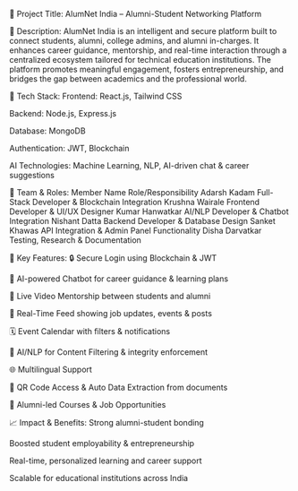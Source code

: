📌 Project Title:
AlumNet India – Alumni-Student Networking Platform

📝 Description:
AlumNet India is an intelligent and secure platform built to connect students, alumni, college admins, and alumni in-charges. It enhances career guidance, mentorship, and real-time interaction through a centralized ecosystem tailored for technical education institutions. The platform promotes meaningful engagement, fosters entrepreneurship, and bridges the gap between academics and the professional world.

🧠 Tech Stack:
Frontend: React.js, Tailwind CSS

Backend: Node.js, Express.js

Database: MongoDB

Authentication: JWT, Blockchain

AI Technologies: Machine Learning, NLP, AI-driven chat & career suggestions

👥 Team & Roles:
Member Name	Role/Responsibility
Adarsh Kadam	Full-Stack Developer & Blockchain Integration
Krushna Wairale	Frontend Developer & UI/UX Designer
Kumar Hanwatkar	AI/NLP Developer & Chatbot Integration
Nishant Datta	Backend Developer & Database Design
Sanket Khawas	API Integration & Admin Panel Functionality
Disha Darvatkar	Testing, Research & Documentation

🌟 Key Features:
🔒 Secure Login using Blockchain & JWT

🤖 AI-powered Chatbot for career guidance & learning plans

🎥 Live Video Mentorship between students and alumni

🔁 Real-Time Feed showing job updates, events & posts

🗓️ Event Calendar with filters & notifications

🧠 AI/NLP for Content Filtering & integrity enforcement

🌐 Multilingual Support

🧾 QR Code Access & Auto Data Extraction from documents

💼 Alumni-led Courses & Job Opportunities

📈 Impact & Benefits:
Strong alumni-student bonding

Boosted student employability & entrepreneurship

Real-time, personalized learning and career support

Scalable for educational institutions across India

